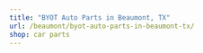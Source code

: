 ```yaml
---
title: "BYOT Auto Parts in Beaumont, TX"
url: /beaumont/byot-auto-parts-in-beaumont-tx/
shop: car parts
---
```

